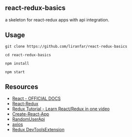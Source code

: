 ## react-redux-basics

a skeleton for react-redux apps with api integration.

## Usage  

`git clone https://github.com/liranfar/react-redux-basics`

`cd react-redux-basics`

`npm install`

`npm start`

## Resources
* [React - OFFICIAL DOCS](https://reactjs.org/docs/hello-world.html)
* [React-Redux](https://redux.js.org/)
* [Redux Tutorial - Learn React/Redux in one video](https://www.youtube.com/watch?v=OSSpVLpuVWA)
* [Create-React-App](https://github.com/facebook/create-react-app)
* [RandomUserApi](https://randomuser.me/)
* [axios](https://github.com/axios/axios)
* [Redux DevToolsExtension](https://github.com/zalmoxisus/redux-devtools-extension)

